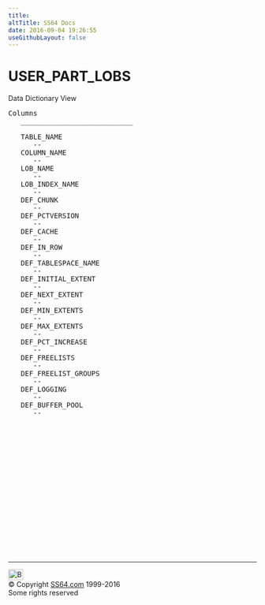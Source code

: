 ```yaml
---
title:
altTitle: SS64 Docs
date: 2016-09-04 19:26:55
useGithubLayout: false
---
```

<!-- #BeginLibraryItem "/Library/head_orad.lbi" --><!-- #EndLibraryItem --><h1>USER_PART_LOBS </h1><p> Data Dictionary View </p> 
 
<pre>Columns
   ___________________________
 
   TABLE_NAME
      --
   COLUMN_NAME
      --
   LOB_NAME
      --
   LOB_INDEX_NAME
      --
   DEF_CHUNK
      --
   DEF_PCTVERSION
      --
   DEF_CACHE
      --
   DEF_IN_ROW
      --
   DEF_TABLESPACE_NAME
      --
   DEF_INITIAL_EXTENT
      --
   DEF_NEXT_EXTENT
      --
   DEF_MIN_EXTENTS
      --
   DEF_MAX_EXTENTS
      --
   DEF_PCT_INCREASE
      --
   DEF_FREELISTS
      --
   DEF_FREELIST_GROUPS
      --
   DEF_LOGGING
      --
   DEF_BUFFER_POOL
      --

</pre><!-- #BeginLibraryItem "/Library/foot_orad.lbi" --><p>
<!-- oracle-footer -->
<ins class="adsbygoogle" style="display:inline-block;width:300px;height:250px" data-ad-client="ca-pub-6140977852749469" data-ad-slot="4275490898"></ins>
<script>
(adsbygoogle = window.adsbygoogle || []).push({});
</script></p>
<hr>
<div id="bl" class="footer"><a href="USER_PART_LOBS.html#"><img src="../images/top.png" width="30" height="22" alt="Back to the Top"></a></div>
<div id="br" class="footer, tagline">© Copyright <a href="../index.html">SS64.com</a> 1999-2016<br>
Some rights reserved</div>
<!-- #EndLibraryItem -->

